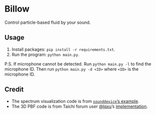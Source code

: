 # Billow

Control particle-based fluid by your sound.

## Usage

1. Install packages: `pip install -r requirements.txt`.
2. Run the program: `python main.py`.

P.S. If microphone cannot be detected. Run `python main.py -l` to find the microphone ID.
Then run `python main.py -d <ID>` where `<ID>` is the microphone ID.

## Credit

* The spectrum visualization code is from [`sounddevice`’s example](https://python-sounddevice.readthedocs.io/en/0.4.0/examples.html#real-time-text-mode-spectrogram).
* The 3D PBF code is from Taichi forum user [@lqxu](https://forum.taichi.graphics/t/homework2-3d-pbf/1102)’s [implementation](https://github.com/jackylovechina/taichidemo/blob/master/PBF_3D.py).